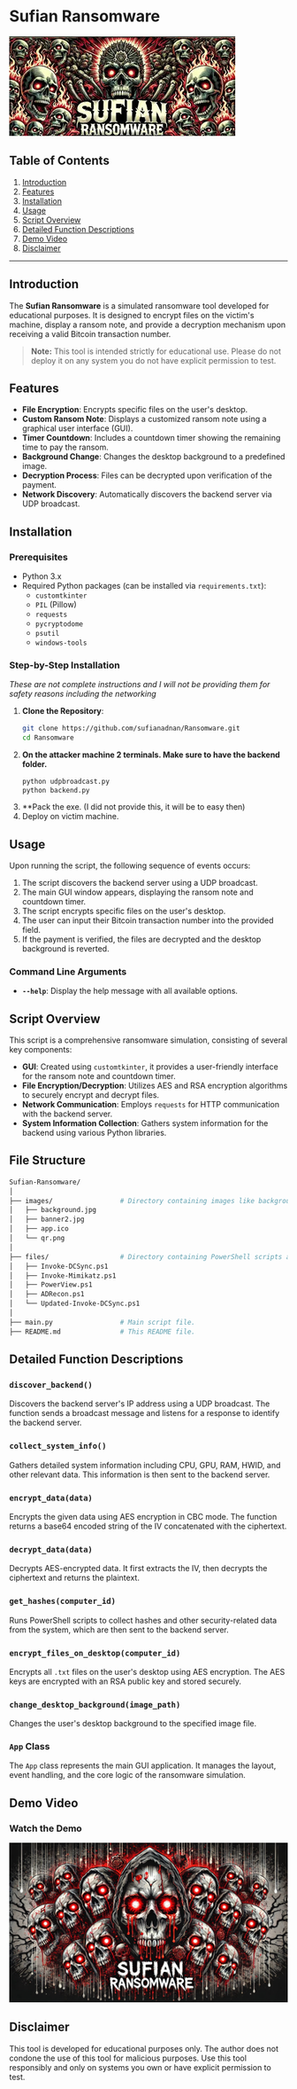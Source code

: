 # Sufian Ransomware

![Banner](images/banner2.jpg)  

## Table of Contents

1. [Introduction](#introduction)
2. [Features](#features)
3. [Installation](#installation)
4. [Usage](#usage)
5. [Script Overview](#script-overview)
6. [Detailed Function Descriptions](#detailed-function-descriptions)
7. [Demo Video](#demo-video)
8. [Disclaimer](#disclaimer)

---

## Introduction

The **Sufian Ransomware** is a simulated ransomware tool developed for educational purposes. It is designed to encrypt files on the victim's machine, display a ransom note, and provide a decryption mechanism upon receiving a valid Bitcoin transaction number. 

> **Note:** This tool is intended strictly for educational use. Please do not deploy it on any system you do not have explicit permission to test.

## Features

- **File Encryption**: Encrypts specific files on the user's desktop.
- **Custom Ransom Note**: Displays a customized ransom note using a graphical user interface (GUI).
- **Timer Countdown**: Includes a countdown timer showing the remaining time to pay the ransom.
- **Background Change**: Changes the desktop background to a predefined image.
- **Decryption Process**: Files can be decrypted upon verification of the payment.
- **Network Discovery**: Automatically discovers the backend server via UDP broadcast.

## Installation

### Prerequisites

- Python 3.x
- Required Python packages (can be installed via `requirements.txt`):
  - `customtkinter`
  - `PIL` (Pillow)
  - `requests`
  - `pycryptodome`
  - `psutil`
  - `windows-tools`

### Step-by-Step Installation
*These are not complete instructions and I will not be providing them for safety reasons including the networking*

1. **Clone the Repository**:
    ```bash
    git clone https://github.com/sufianadnan/Ransomware.git
    cd Ransomware
    ```
2. **On the attacker machine 2 terminals. Make sure to have the backend folder.**
    ```
    python udpbroadcast.py
    python backend.py
    ```
3. **Pack the exe. (I did not provide this, it will be to easy then)
4. Deploy on victim machine.

## Usage

Upon running the script, the following sequence of events occurs:

1. The script discovers the backend server using a UDP broadcast.
2. The main GUI window appears, displaying the ransom note and countdown timer.
3. The script encrypts specific files on the user's desktop.
4. The user can input their Bitcoin transaction number into the provided field.
5. If the payment is verified, the files are decrypted and the desktop background is reverted.

### Command Line Arguments

- **`--help`**: Display the help message with all available options.

## Script Overview

This script is a comprehensive ransomware simulation, consisting of several key components:

- **GUI**: Created using `customtkinter`, it provides a user-friendly interface for the ransom note and countdown timer.
- **File Encryption/Decryption**: Utilizes AES and RSA encryption algorithms to securely encrypt and decrypt files.
- **Network Communication**: Employs `requests` for HTTP communication with the backend server.
- **System Information Collection**: Gathers system information for the backend using various Python libraries.

## File Structure

```bash
Sufian-Ransomware/
│
├── images/                 # Directory containing images like background, banner, etc.
│   ├── background.jpg
│   ├── banner2.jpg
│   ├── app.ico
│   └── qr.png
│
├── files/                  # Directory containing PowerShell scripts and other support files.
│   ├── Invoke-DCSync.ps1
│   ├── Invoke-Mimikatz.ps1
│   ├── PowerView.ps1
│   ├── ADRecon.ps1
│   └── Updated-Invoke-DCSync.ps1
│
├── main.py                 # Main script file.
├── README.md               # This README file.
```
## Detailed Function Descriptions

### `discover_backend()`
Discovers the backend server's IP address using a UDP broadcast. The function sends a broadcast message and listens for a response to identify the backend server.

### `collect_system_info()`
Gathers detailed system information including CPU, GPU, RAM, HWID, and other relevant data. This information is then sent to the backend server.

### `encrypt_data(data)`
Encrypts the given data using AES encryption in CBC mode. The function returns a base64 encoded string of the IV concatenated with the ciphertext.

### `decrypt_data(data)`
Decrypts AES-encrypted data. It first extracts the IV, then decrypts the ciphertext and returns the plaintext.

### `get_hashes(computer_id)`
Runs PowerShell scripts to collect hashes and other security-related data from the system, which are then sent to the backend server.

### `encrypt_files_on_desktop(computer_id)`
Encrypts all `.txt` files on the user's desktop using AES encryption. The AES keys are encrypted with an RSA public key and stored securely.

### `change_desktop_background(image_path)`
Changes the user's desktop background to the specified image file.

### `App` Class
The `App` class represents the main GUI application. It manages the layout, event handling, and the core logic of the ransomware simulation.

## Demo Video

### Watch the Demo

[![Watch the demo](images/background.jpg)](https://youtu.be/uM76phiD_2Q)  

## Disclaimer

This tool is developed for educational purposes only. The author does not condone the use of this tool for malicious purposes. Use this tool responsibly and only on systems you own or have explicit permission to test.
